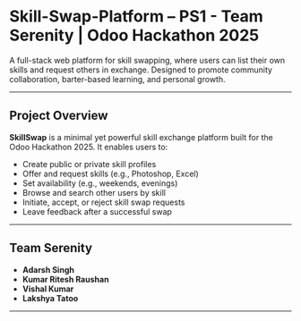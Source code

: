 # Skill-Swap-Platform – PS1 - Team Serenity | Odoo Hackathon 2025

A full-stack web platform for skill swapping, where users can list their own skills and request others in exchange. Designed to promote community collaboration, barter-based learning, and personal growth.

-----

##  Project Overview

**SkillSwap** is a minimal yet powerful skill exchange platform built for the Odoo Hackathon 2025. It enables users to:

- Create public or private skill profiles
- Offer and request skills (e.g., Photoshop, Excel)
- Set availability (e.g., weekends, evenings)
- Browse and search other users by skill
- Initiate, accept, or reject skill swap requests
- Leave feedback after a successful swap

---

##  Team Serenity

- **Adarsh Singh**
- **Kumar Ritesh Raushan**
- **Vishal Kumar**
- **Lakshya Tatoo**

-----
